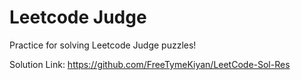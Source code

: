 Leetcode Judge
==============

Practice for solving Leetcode Judge puzzles!

Solution Link:
https://github.com/FreeTymeKiyan/LeetCode-Sol-Res
